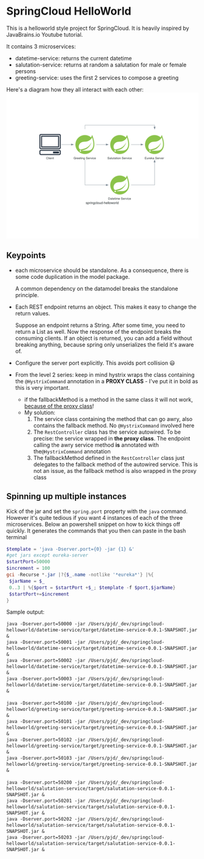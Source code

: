 # SpringCloud HelloWorld
This is a helloworld style project for SpringCloud. It is heavily inspired by JavaBrains.io Youtube tutorial.

It contains 3 microservices:
* datetime-service: returns the current datetime
* salutation-service: returns at random a salutation for male or female persons
* greeting-service: uses the first 2 services to compose a greeting

Here's a diagram how they all interact with each other:
![](./diagrams/springcloud-helloworld.png)

## Keypoints
* each microservice should be standalone. As a consequence, there is some code duplication in the model package. 
  
  A common dependency on the datamodel breaks the standalone principle.
* Each REST endpoint returns an object. This makes it easy to change the return values. 
 
   Suppose an endpoint returns a String. After some time, you need to return a List as well. Now the response of the endpoint breaks the consuming clients.  If an object is returned, you can add a field without breaking anything, because spring only unserializes the field it's aware of.
* Configure the server port explicitly. This avoids port collision :smiley:

* From the level 2 series: keep in mind hystrix wraps the class containing the ``@HystrixCommand`` annotation in a **PROXY CLASS** - I've put it in bold as this is very important.
  * if the fallbackMethod is a method in the same class it will not work, [because of the proxy class](https://youtu.be/1EIb-4ipWFk?list=PLqq-6Pq4lTTbXZY_elyGv7IkKrfkSrX5e&t=517)!
  * My solution:
    1. The service class containing the method that can go awry, also contains the fallback method. No ``@HystrixCommand`` involved here
    1. The ``RestController`` class has the service autowired. To be precise: the service wrapped in **the proxy class**. The endpoint calling the awry service method **is** annotated with the``@HystrixCommand`` annotation
    1. The fallbackMethod defined in the ``RestController`` class just delegates to the fallback method of the autowired service. This is not an issue, as the fallback method is also wrapped in the proxy class
    
    

## Spinning up multiple instances
Kick of the jar and set the ``spring.port`` property with the ``java``  command. However it's quite tedious if you want 4 instances of each of the three microservices. Below an powershell snippet on how to kick things off quickly. It generates the commands that you then can paste in the bash terminal

```powershell
$template = 'java -Dserver.port={0} -jar {1} &'
#get jars except eureka-server
$startPort=50000
$increment = 100
gci -Recurse *.jar |?{$_.name -notlike '*eureka*'} |%{
 $jarName = $_
 0..3 | %{$port = $startPort +$_; $template -f $port,$jarName}
 $startPort+=$increment
}
```

Sample output:
```
java -Dserver.port=50000 -jar /Users/pjd/_dev/springcloud-helloworld/datetime-service/target/datetime-service-0.0.1-SNAPSHOT.jar &
java -Dserver.port=50001 -jar /Users/pjd/_dev/springcloud-helloworld/datetime-service/target/datetime-service-0.0.1-SNAPSHOT.jar &
java -Dserver.port=50002 -jar /Users/pjd/_dev/springcloud-helloworld/datetime-service/target/datetime-service-0.0.1-SNAPSHOT.jar &
java -Dserver.port=50003 -jar /Users/pjd/_dev/springcloud-helloworld/datetime-service/target/datetime-service-0.0.1-SNAPSHOT.jar &

java -Dserver.port=50100 -jar /Users/pjd/_dev/springcloud-helloworld/greeting-service/target/greeting-service-0.0.1-SNAPSHOT.jar &
java -Dserver.port=50101 -jar /Users/pjd/_dev/springcloud-helloworld/greeting-service/target/greeting-service-0.0.1-SNAPSHOT.jar &
java -Dserver.port=50102 -jar /Users/pjd/_dev/springcloud-helloworld/greeting-service/target/greeting-service-0.0.1-SNAPSHOT.jar &
java -Dserver.port=50103 -jar /Users/pjd/_dev/springcloud-helloworld/greeting-service/target/greeting-service-0.0.1-SNAPSHOT.jar &

java -Dserver.port=50200 -jar /Users/pjd/_dev/springcloud-helloworld/salutation-service/target/salutation-service-0.0.1-SNAPSHOT.jar &
java -Dserver.port=50201 -jar /Users/pjd/_dev/springcloud-helloworld/salutation-service/target/salutation-service-0.0.1-SNAPSHOT.jar &
java -Dserver.port=50202 -jar /Users/pjd/_dev/springcloud-helloworld/salutation-service/target/salutation-service-0.0.1-SNAPSHOT.jar &
java -Dserver.port=50203 -jar /Users/pjd/_dev/springcloud-helloworld/salutation-service/target/salutation-service-0.0.1-SNAPSHOT.jar &
```
